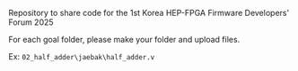 Repository to share code for the 1st Korea HEP-FPGA Firmware Developers' Forum 2025

For each goal folder, please make your folder and upload files.

Ex: `02_half_adder\jaebak\half_adder.v`
